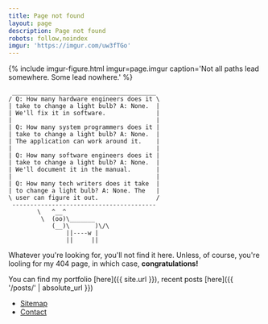```yaml
---
title: Page not found
layout: page
description: Page not found
robots: follow,noindex
imgur: 'https://imgur.com/uw3fTGo'
---
```

{% include imgur-figure.html imgur=page.imgur caption='Not all paths lead somewhere. Some lead nowhere.' %}
```
 ________________________________________
/ Q: How many hardware engineers does it \
| take to change a light bulb? A: None.  |
| We'll fix it in software.              |
|                                        |
| Q: How many system programmers does it |
| take to change a light bulb? A: None.  |
| The application can work around it.    |
|                                        |
| Q: How many software engineers does it |
| take to change a light bulb? A: None.  |
| We'll document it in the manual.       |
|                                        |
| Q: How many tech writers does it take  |
| to change a light bulb? A: None. The   |
\ user can figure it out.                /
 ----------------------------------------
        \   ^__^
         \  (oo)\_______
            (__)\       )\/\
                ||----w |
                ||     ||
```

Whatever you're looking for, you'll not find it here. Unless, of course, you're
looling for my 404 page, in which case, **congratulations!**

You can find my portfolio [here]({{ site.url  }}), recent posts [here]({{ '/posts/' | absolute_url }})
- [Sitemap](/sitemap.xml)
- [Contact](/contact/)
